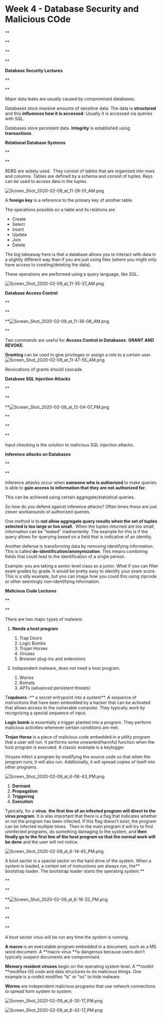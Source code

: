 # Week 4 - Database Security and Malicious COde

**

**

**

**

**Database Security Lectures**

**

**

Major data leaks are usually caused by compromised databases.

Databases store massive amounts of sensitive data. The data is **structured** and this **influences how it is accessed**. Usually it is accessed via queries with SQL. 

Databases store persistent data. **Integrity** is established using **transactions**. 

**Relational Database Systems**

**

**

RDBS are widely used.  They consist of tables that are organized into rows and columns. Tables are defined by a schema and consist of tuples. Keys can be used to access data in the tuples.

![Screen_Shot_2020-02-09_at_11-29-01_AM.png](image/Screen_Shot_2020-02-09_at_11-29-01_AM.png)

A **foreign key** is a reference to the primary key of another table.

The operations possible on a table and its relations are

* Create
* Select
* Insert
* Update
* Join
* Delete

The big takeaway here is that a database allows you to interact with data in a slightly different way than if you are just using files (where you might only have access to creating/deleting the data). 

These operations are performed using a query language, like SQL.

![Screen_Shot_2020-02-09_at_11-35-37_AM.png](image/Screen_Shot_2020-02-09_at_11-35-37_AM.png)

**Database Access Control**

**

**

**![Screen_Shot_2020-02-09_at_11-36-08_AM.png](image/Screen_Shot_2020-02-09_at_11-36-08_AM.png)

**

Two commands are useful for **Access Control in Databases**: **GRANT AND REVOKE**.

**Granting** can be used to give privileges or assign a role to a certain user. ![Screen_Shot_2020-02-09_at_11-47-55_AM.png](image/Screen_Shot_2020-02-09_at_11-47-55_AM.png)

Revocations of grants should cascade.

**Database SQL Injection Attacks**

**

**

**![Screen_Shot_2020-02-09_at_12-04-07_PM.png](image/Screen_Shot_2020-02-09_at_12-04-07_PM.png)

**

**

**

Input checking is the solution to malicious SQL injection attacks. 

**Inference attacks on Databases**

**

**

inference attacks occur when **someone who is authorized** to make queries is able to **gain access to information that they are not authorized for**. 

This can be achieved using certain aggregate/statistical queries. 

So how do you defend against inference attacks? Often times these are just clever workarounds of authorized queries.

One method is to **not allow aggregate query results when the set of tuples selected is too large or too small**.  When the tuples returned are too small, information can be "leaked" inadvertently. The example for this is if the query allows for querying based on a field that is indicative of an identity.

Another defense is transforming data by removing identifying information. This is called **de-identification/anonymization**. This means combining fields that could lead to the identification of a single person.

Example: you are taking a senior level class as a junior. What if you can filter exam grades by grade. It would be pretty easy to identify your exam score. This is a silly example, but you can image how you could this using zipcode or other seemingly non-identifying information. 

**Malicious Code Lectures**

**

**

There are two major types of malware:

1. **Needs a host program**
    1. Trap Doors
    2. Logic Bombs
    3. Trojan Horses
    4. Viruses
    5. Browser plug-ins and extensions

2. Independent malware, does not need a host program.
    1. Worms
    2. Botnets
    3. APTs (advanced persistent threats)

T**rapdoors** -** a secret entrypoint into a system**. A sequence of instructions that have been embedded by a hacker that can be activated that allows access to the vulnerable computer. They typically work by recognizing a special sequence of input. 

**Logic bomb** is essentially a trigger planted into a program. They perform malicious activities whenever certain conditions are met.

**Trojan Horse** is a piece of malicious code embedded in a utility program that a user will run. It performs some unwanted/harmful function when the host program is executed. A classic example is a keylogger.

Viruses infect a program by modifying the source code so that when the program runs, it will also run. Additionally, it will spread copies of itself into other programs.

![Screen_Shot_2020-02-09_at_6-06-43_PM.png](image/Screen_Shot_2020-02-09_at_6-06-43_PM.png)

1. **Dormant**
2. **Propagation**
3. **Triggering**
4. **Execution**

Typically, for a **virus**. **the first line of an infected program will direct to the virus program**. It is also important that there is a flag that indicates whether or not the program has been infected. If this flag doesn't exist, the program can be infected multiple times.  Then in the main program it will try to find uninfected programs, do something damaging to the system, and **then finally go to the first line of the host program so that the normal work will be done** and the user will not notice. 

![Screen_Shot_2020-02-09_at_6-14-45_PM.png](image/Screen_Shot_2020-02-09_at_6-14-45_PM.png)

A boot sector is a special sector on the hard drive of the system. When a system is loaded, a certain set of instructions are always run, the** bootstrap loader. The bootstrap loader starts the operating system.**

**

**

**![Screen_Shot_2020-02-09_at_6-16-32_PM.png](image/Screen_Shot_2020-02-09_at_6-16-32_PM.png)

**

**

**

A boot sector virus will be run any time the system is running.

**A macro** is an executable program embedded in a document, such as a MS word document. A **macro virus **is dangerous because users don't typically suspect documents are compromised.

**Memory resident viruses** begin on the operating system level. A **rootkit **modifies OS code and data structures to do malicious things. One example is a rootkit modifies "ls" or "os" to hide malware.

**Worms** are independent malicious programs that use network connections to spread form system to system.

![Screen_Shot_2020-02-09_at_6-30-17_PM.png](image/Screen_Shot_2020-02-09_at_6-30-17_PM.png)

![Screen_Shot_2020-02-09_at_6-42-17_PM.png](image/Screen_Shot_2020-02-09_at_6-42-17_PM.png)
